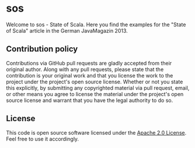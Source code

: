 sos
===

Welcome to sos - State of Scala. Here you find the examples for the "State of Scala" article in the German JavaMagazin 2013.

Contribution policy
-------------------

Contributions via GitHub pull requests are gladly accepted from their original author. Along with any pull requests, please state that the contribution is your original work and that you license the work to the project under the project's open source license. Whether or not you state this explicitly, by submitting any copyrighted material via pull request, email, or other means you agree to license the material under the project's open source license and warrant that you have the legal authority to do so.

License
-------

This code is open source software licensed under the <a href="http://www.apache.org/licenses/LICENSE-2.0.html">Apache 2.0 License</a>. Feel free to use it accordingly.
